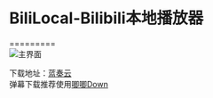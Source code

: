 #    BiliLocal-Bilibili本地播放器
=========  
![主界面](https://p.ananas.chaoxing.com/star3/origin/d301ea24f13f991120de4ca41c31efba.png?rw=962&rh=572&_fileSize=20404&_orientation=1)

下载地址：[蓝奏云](https://wws.lanzous.com/iMOHOiheqej)   
弹幕下载推荐使用[唧唧Down](http://client.jijidown.com/)
